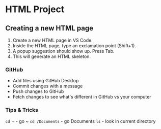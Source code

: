# HTML Project

## Creating a new HTML page

1. Create a new HTML page in VS Code.
2. Inside the HTML page, type an exclamation point (Shift+1).
3. A popup suggestion should show up. Press Tab.
4. This will generate an HTML skeleton.

### GitHub

- Add files using GitHub Desktop
- Commit changes with a message
- Push changes to GitHub
- Fetch changes to see what's different in GitHub vs your computer

### Tips & Tricks

`cd ~` - go ~
`cd /Documents` - go Documents
`ls` - look in current directory